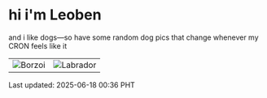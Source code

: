 # hi i'm Leoben

and i like dogs—so have some random dog pics that change whenever my CRON feels like it

|  |  |
|--------|----------|
| ![Borzoi](https://random-dog-vercel.vercel.app/api/random-borzoi?v=1750178200) | ![Labrador](https://random-dog-vercel.vercel.app/api/random-labrador?v=1750178200) |

Last updated: 2025-06-18 00:36 PHT
